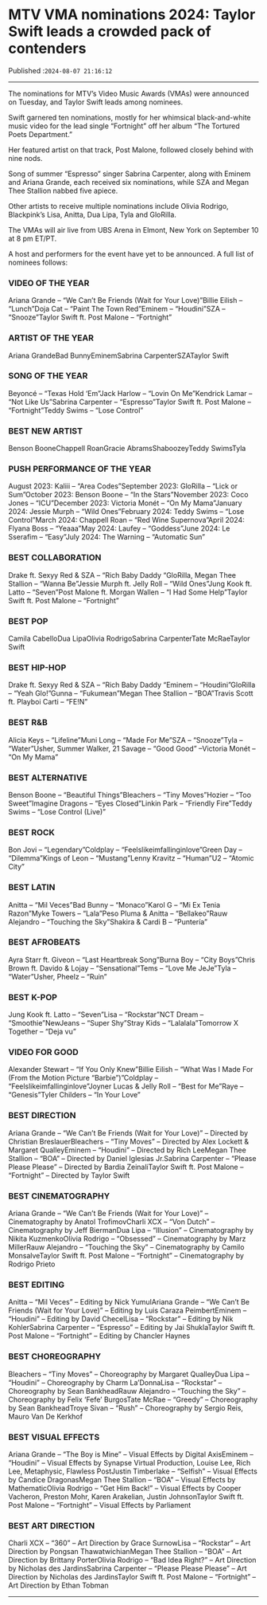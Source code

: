 # MTV VMA nominations 2024: Taylor Swift leads a crowded pack of contenders

Published :`2024-08-07 21:16:12`

---

The nominations for MTV’s Video Music Awards (VMAs) were announced on Tuesday, and Taylor Swift leads among nominees.

Swift garnered ten nominations, mostly for her whimsical black-and-white music video for the lead single “Fortnight” off her album “The Tortured Poets Department.”

Her featured artist on that track, Post Malone, followed closely behind with nine nods.

Song of summer “Espresso” singer Sabrina Carpenter, along with Eminem and Ariana Grande, each received six nominations, while SZA and Megan Thee Stallion nabbed five apiece.

Other artists to receive multiple nominations include Olivia Rodrigo, Blackpink’s Lisa, Anitta, Dua Lipa, Tyla and GloRilla.

The VMAs will air live from UBS Arena in Elmont, New York on September 10 at 8 pm ET/PT.

A host and performers for the event have yet to be announced. A full list of nominees follows:

### VIDEO OF THE YEAR

Ariana Grande – “We Can’t Be Friends (Wait for Your Love)”Billie Eilish – “Lunch”Doja Cat – “Paint The Town Red”Eminem – “Houdini”SZA – “Snooze”Taylor Swift ft. Post Malone – “Fortnight”

### ARTIST OF THE YEAR

Ariana GrandeBad BunnyEminemSabrina CarpenterSZATaylor Swift

### SONG OF THE YEAR

Beyoncé – “Texas Hold ‘Em”Jack Harlow – “Lovin On Me”Kendrick Lamar – “Not Like Us”Sabrina Carpenter – “Espresso”Taylor Swift ft. Post Malone – “Fortnight”Teddy Swims – “Lose Control”

### BEST NEW ARTIST

Benson BooneChappell RoanGracie AbramsShaboozeyTeddy SwimsTyla

### PUSH PERFORMANCE OF THE YEAR

August 2023: Kaliii – “Area Codes”September 2023: GloRilla – “Lick or Sum”October 2023: Benson Boone – “In the Stars”November 2023: Coco Jones – “ICU”December 2023: Victoria Monét – “On My Mama”January 2024: Jessie Murph – “Wild Ones”February 2024: Teddy Swims – “Lose Control”March 2024: Chappell Roan – “Red Wine Supernova”April 2024: Flyana Boss – “Yeaaa”May 2024: Laufey – “Goddess”June 2024: Le Sserafim – “Easy”July 2024: The Warning – “Automatic Sun”

### BEST COLLABORATION

Drake ft. Sexyy Red & SZA – “Rich Baby Daddy “GloRilla, Megan Thee Stallion – “Wanna Be”Jessie Murph ft. Jelly Roll – “Wild Ones”Jung Kook ft. Latto – “Seven”Post Malone ft. Morgan Wallen – “I Had Some Help”Taylor Swift ft. Post Malone – “Fortnight”

### BEST POP

Camila CabelloDua LipaOlivia RodrigoSabrina CarpenterTate McRaeTaylor Swift

### BEST HIP-HOP

Drake ft. Sexyy Red & SZA – “Rich Baby Daddy “Eminem – “Houdini”GloRilla – “Yeah Glo!”Gunna – “Fukumean”Megan Thee Stallion – “BOA”Travis Scott ft. Playboi Carti – “FE!N”

### BEST R&B

Alicia Keys – “Lifeline”Muni Long – “Made For Me”SZA – “Snooze”Tyla – “Water”Usher, Summer Walker, 21 Savage – “Good Good” –Victoria Monét – “On My Mama”

### BEST ALTERNATIVE

Benson Boone – “Beautiful Things”Bleachers – “Tiny Moves”Hozier – “Too Sweet”Imagine Dragons – “Eyes Closed”Linkin Park – “Friendly Fire”Teddy Swims – “Lose Control (Live)”

### BEST ROCK

Bon Jovi – “Legendary”Coldplay – “Feelslikeimfallinginlove”Green Day – “Dilemma”Kings of Leon – “Mustang”Lenny Kravitz – “Human”U2 – “Atomic City”

### BEST LATIN

Anitta – “Mil Veces”Bad Bunny – “Monaco”Karol G – “Mi Ex Tenia Razon”Myke Towers – “Lala”Peso Pluma & Anitta – “Bellakeo”Rauw Alejandro – “Touching the Sky”Shakira & Cardi B – “Puntería”

### BEST AFROBEATS

Ayra Starr ft. Giveon – “Last Heartbreak Song”Burna Boy – “City Boys”Chris Brown ft. Davido & Lojay – “Sensational”Tems – “Love Me JeJe”Tyla – “Water”Usher, Pheelz – “Ruin”

### BEST K-POP

Jung Kook ft. Latto – “Seven”Lisa – “Rockstar”NCT Dream – “Smoothie”NewJeans – “Super Shy”Stray Kids – “Lalalala”Tomorrow X Together – “Deja vu”

### VIDEO FOR GOOD

Alexander Stewart – “If You Only Knew”Billie Eilish – “What Was I Made For (From the Motion Picture “Barbie”)”Coldplay – “Feelslikeimfallinginlove”Joyner Lucas & Jelly Roll – “Best for Me”Raye – “Genesis”Tyler Childers – “In Your Love”

### BEST DIRECTION

Ariana Grande – “We Can’t Be Friends (Wait for Your Love)” – Directed by Christian BreslauerBleachers – “Tiny Moves” – Directed by Alex Lockett & Margaret QualleyEminem – “Houdini” – Directed by Rich LeeMegan Thee Stallion – “BOA” – Directed by Daniel Iglesias Jr.Sabrina Carpenter – “Please Please Please” – Directed by Bardia ZeinaliTaylor Swift ft. Post Malone – “Fortnight” – Directed by Taylor Swift

### BEST CINEMATOGRAPHY

Ariana Grande – “We Can’t Be Friends (Wait for Your Love)” – Cinematography by Anatol TrofimovCharli XCX – “Von Dutch” – Cinematography by Jeff BiermanDua Lipa – “Illusion” – Cinematography by Nikita KuzmenkoOlivia Rodrigo – “Obsessed” – Cinematography by Marz MillerRauw Alejandro – “Touching the Sky” – Cinematography by Camilo MonsalveTaylor Swift ft. Post Malone – “Fortnight” – Cinematography by Rodrigo Prieto

### BEST EDITING

Anitta – “Mil Veces” – Editing by Nick YumulAriana Grande – “We Can’t Be Friends (Wait for Your Love)” – Editing by Luis Caraza PeimbertEminem – “Houdini” – Editing by David ChecelLisa – “Rockstar” – Editing by Nik KohlerSabrina Carpenter – “Espresso” – Editing by Jai ShuklaTaylor Swift ft. Post Malone – “Fortnight” – Editing by Chancler Haynes

### BEST CHOREOGRAPHY

Bleachers – “Tiny Moves” – Choreography by Margaret QualleyDua Lipa – “Houdini” – Choreography by Charm La’DonnaLisa – “Rockstar” – Choreography by Sean BankheadRauw Alejandro – “Touching the Sky” – Choreography by Felix ‘Fefe’ BurgosTate McRae – “Greedy” – Choreography by Sean BankheadTroye Sivan – “Rush” – Choreography by Sergio Reis, Mauro Van De Kerkhof

### BEST VISUAL EFFECTS

Ariana Grande – “The Boy is Mine” – Visual Effects by Digital AxisEminem – “Houdini” – Visual Effects by Synapse Virtual Production, Louise Lee, Rich Lee, Metaphysic, Flawless PostJustin Timberlake – “Selfish” – Visual Effects by Candice DragonasMegan Thee Stallion – “BOA” – Visual Effects by MathematicOlivia Rodrigo – “Get Him Back!” – Visual Effects by Cooper Vacheron, Preston Mohr, Karen Arakelian, Justin JohnsonTaylor Swift ft. Post Malone – “Fortnight” – Visual Effects by Parliament

### BEST ART DIRECTION

Charli XCX – “360” – Art Direction by Grace SurnowLisa – “Rockstar” – Art Direction by Pongsan ThawatwichianMegan Thee Stallion – “BOA” – Art Direction by Brittany PorterOlivia Rodrigo – “Bad Idea Right?” – Art Direction by Nicholas des JardinsSabrina Carpenter – “Please Please Please” – Art Direction by Nicholas des JardinsTaylor Swift ft. Post Malone – “Fortnight” – Art Direction by Ethan Tobman

---

